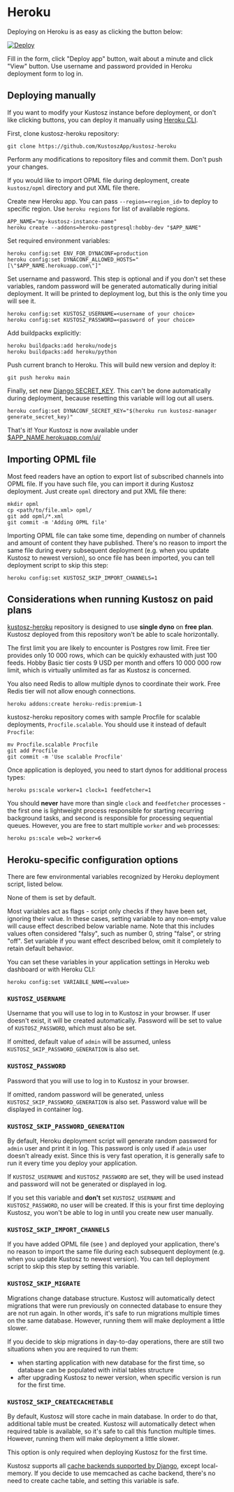 # Heroku

Deploying on Heroku is as easy as clicking the button below:

[![Deploy](https://www.herokucdn.com/deploy/button.svg)](https://heroku.com/deploy?template=https://github.com/KustoszApp/kustosz-heroku)

Fill in the form, click "Deploy app" button, wait about a minute and click "View" button. Use username and password provided in Heroku deployment form to log in.

## Deploying manually

If you want to modify your Kustosz instance before deployment, or don't like clicking buttons, you can deploy it manually using [Heroku CLI](https://devcenter.heroku.com/articles/heroku-cli).

First, clone kustosz-heroku repository:

    git clone https://github.com/KustoszApp/kustosz-heroku

Perform any modifications to repository files and commit them. Don't push your changes.

If you would like to import OPML file during deployment, create `kustosz/opml` directory and put XML file there.

Create new Heroku app. You can pass `--region=<region_id>` to deploy to specific region. Use `heroku regions` for list of available regions.

    APP_NAME="my-kustosz-instance-name"
    heroku create --addons=heroku-postgresql:hobby-dev "$APP_NAME"

Set required environment variables:

    heroku config:set ENV_FOR_DYNACONF=production
    heroku config:set DYNACONF_ALLOWED_HOSTS="[\"$APP_NAME.herokuapp.com\"]"

Set username and password. This step is optional and if you don't set these variables, random password will be generated automatically during initial deployment. It will be printed to deployment log, but this is the only time you will see it.

    heroku config:set KUSTOSZ_USERNAME=<username of your choice>
    heroku config:set KUSTOSZ_PASSWORD=<password of your choice>

Add buildpacks explicitly:

    heroku buildpacks:add heroku/nodejs
    heroku buildpacks:add heroku/python

Push current branch to Heroku. This will build new version and deploy it:

    git push heroku main

Finally, set new [Django SECRET_KEY](https://docs.djangoproject.com/en/stable/ref/settings/#std:setting-SECRET_KEY). This can't be done automatically during deployment, because resetting this variable will log out all users.

    heroku config:set DYNACONF_SECRET_KEY="$(heroku run kustosz-manager generate_secret_key)"

That's it! Your Kustosz is now available under [$APP_NAME.herokuapp.com/ui/](https://my_heroku_app_name.herokuapp.com/ui/)

## Importing OPML file

Most feed readers have an option to export list of subscribed channels into OPML file. If you have such file, you can import it during Kustosz deployment. Just create `opml` directory and put XML file there:

    mkdir opml
    cp <path/to/file.xml> opml/
    git add opml/*.xml
    git commit -m 'Adding OPML file'

Importing OPML file can take some time, depending on number of channels and amount of content they have published. There's no reason to import the same file during every subsequent deployment (e.g. when you update Kustosz to newest version), so once file has been imported, you can tell deployment script to skip this step:

    heroku config:set KUSTOSZ_SKIP_IMPORT_CHANNELS=1

## Considerations when running Kustosz on paid plans

[kustosz-heroku](https://github.com/KustoszApp/kustosz-heroku) repository is designed to use **single dyno** on **free plan**. Kustosz deployed from this repository won't be able to scale horizontally.

The first limit you are likely to encounter is Postgres row limit. Free tier provides only 10 000 rows, which can be quickly exhausted with just 100 feeds. Hobby Basic tier costs 9 USD per month and offers 10 000 000 row limit, which is virtually unlimited as far as Kustosz is concerned.

You also need Redis to allow multiple dynos to coordinate their work. Free Redis tier will not allow enough connections.

    heroku addons:create heroku-redis:premium-1

kustosz-heroku repository comes with sample Procfile for scalable deployments, `Procfile.scalable`. You should use it instead of default `Procfile`:

    mv Procfile.scalable Procfile
    git add Procfile
    git commit -m 'Use scalable Procfile'

Once application is deployed, you need to start dynos for additional process types:

    heroku ps:scale worker=1 clock=1 feedfetcher=1

You should **never** have more than single `clock` and `feedfetcher` processes - the first one is lightweight process responsible for starting recurring background tasks, and second is responsible for processing sequential queues. However, you are free to start multiple `worker` and `web` processes:

    heroku ps:scale web=2 worker=6

## Heroku-specific configuration options

There are few environmental variables recognized by Heroku deployment script, listed below.

None of them is set by default.

Most variables act as flags - script only checks if they have been set, ignoring their value. In these cases, setting variable to any non-empty value will cause effect described below variable name. Note that this includes values often considered "falsy", such as number 0, string "false", or string "off". Set variable if you want effect described below, omit it completely to retain default behavior.

You can set these variables in your application settings in Heroku web dashboard or with Heroku CLI:

    heroku config:set VARIABLE_NAME=<value>


### `KUSTOSZ_USERNAME`

Username that you will use to log in to Kustosz in your browser. If user doesn't exist, it will be created automatically. Password will be set to value of `KUSTOSZ_PASSWORD`, which must also be set.

If omitted, default value of `admin` will be assumed, unless `KUSTOSZ_SKIP_PASSWORD_GENERATION` is also set.

### `KUSTOSZ_PASSWORD`

Password that you will use to log in to Kustosz in your browser.

If omitted, random password will be generated, unless `KUSTOSZ_SKIP_PASSWORD_GENERATION` is also set. Password value will be displayed in container log.

### `KUSTOSZ_SKIP_PASSWORD_GENERATION`

By default, Heroku deployment script will generate random password for `admin` user and print it in log. This password is only used if `admin` user doesn't already exist. Since this is very fast operation, it is generally safe to run it every time you deploy your application.

If `KUSTOSZ_USERNAME` and `KUSTOSZ_PASSWORD` are set, they will be used instead and password will not be generated or displayed in log.

If you set this variable and **don't** set `KUSTOSZ_USERNAME` and `KUSTOSZ_PASSWORD`, no user will be created. If this is your first time deploying Kustosz, you won't be able to log in until you create new user manually.

### `KUSTOSZ_SKIP_IMPORT_CHANNELS`

If you have added OPML file (see [](#importing-opml-file)) and deployed your application, there's no reason to import the same file during each subsequent deployment (e.g. when you update Kustosz to newest version). You can tell deployment script to skip this step by setting this variable.

### `KUSTOSZ_SKIP_MIGRATE`

Migrations change database structure. Kustosz will automatically detect migrations that were run previously on connected database to ensure they are not run again. In other words, it's safe to run migrations multiple times on the same database. However, running them will make deployment a little slower.

If you decide to skip migrations in day-to-day operations, there are still two situations when you are required to run them:

* when starting application with new database for the first time, so database can be populated with initial tables structure
* after upgrading Kustosz to newer version, when specific version is run for the first time.

### `KUSTOSZ_SKIP_CREATECACHETABLE`

By default, Kustosz will store cache in main database. In order to do that, additional table must be created. Kustosz will automatically detect when required table is available, so it's safe to call this function multiple times. However, running them will make deployment a little slower.

This option is only required when deploying Kustosz for the first time.

Kustosz supports all [cache backends supported by Django](https://docs.djangoproject.com/en/stable/topics/cache/), except local-memory. If you decide to use memcached as cache backend, there's no need to create cache table, and setting this variable is safe.
